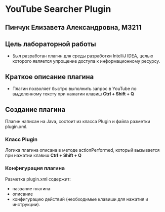 # YouTube Searcher Plugin

## Пинчук Елизавета Александровна, М3211

## Цель лабораторной работы
- Был разработан плагин для среды разработки IntelliJ IDEA, целью которого является упрощение доступа к информационному ресурсу.

## Краткое описание плагина
- Плагин позволяет быстро выполнить запрос в YouTube по выделенному тексту при нажатии клавиш **Ctrl + Shift + Q**

## Создание плагина
Плагин написан на Java, состоит из класса Plugin и файла разметки plugin.xml.

### Класс Plugin
Логика плагина описана в методе actionPerformed, который вызывается при нажатии клавиш **Ctrl + Shift + Q**

### Конфигурация плагина
Разметка plugin.xml содержит: 
- название плагина 
- описание 
- конфигурацию действий (необходимые клавиши для нажатия и инструкции).
